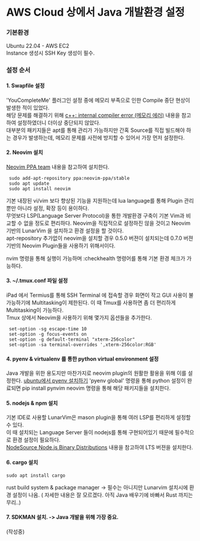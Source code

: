 # AWS Cloud 상에서 Java 개발환경 설정

### 기본환경
 Ubuntu 22.04 - AWS EC2 <br>
 Instance 생성시 SSH Key 생성이 필수.

### 설정 순서
#### 1. Swapfile 설정
 'YouCompleteMe' 플러그인 설정 중에 메모리 부족으로 인한 Compile 중단 현상이 발생한 적이 있었다. <br>
 해당 문제를 해결하기 위해 [c++: internal compiler error (메모리 에러)](https://m.blog.naver.com/jungspeedy/222036268371) 내용을 참고하여 설정하였더니 더이상 중단되지 않았다. <br>
 대부분의 패키지들은 apt를 통해 관리가 가능하지만 간혹 Source를 직접 빌드해야 하는 경우가 발생하는데, 메모리 문제를 사전에 방지할 수 있어서 가장 먼저 설정한다. <br>

#### 2. Neovim 설치
 [Neovim PPA team](https://launchpad.net/~neovim-ppa/+archive/ubuntu/stable) 내용을 참고하여 설치한다. <br>
  ```
   sudo add-apt-repository ppa:neovim-ppa/stable
   sudo apt update
   sudo apt install neovim
  ```
 기본 내장된 vi/vim 보다 향상된 기능을 지원하는데 lua language를 통해 Plugin 관리 뿐만 아니라 설정, 확장 등이 용이하다. <br>
 무엇보다 LSP(Language Server Protocol)을 통한 개발환경 구축이 기본 Vim과 비교할 수 없을 정도로 편리하다.
 Neovim을 직접적으로 설정하진 않을 것이고 Neovim 기반의 LunarVim 을 설치하고 환경 설정을 할 것이다. <br>
 apt-repository 추가없이 neovim을 설치할 경우 0.5.0 버젼이 설치되는데 0.7.0 버젼 기반의 Neovim Plugin들을 사용하기 위해서이다.
 
 nvim 명령을 통해 실행이 가능하며 :checkhealth 명령어를 통해 기본 환경 체크가 가능하다.

#### 3. ~/.tmux.conf 파일 설정
 iPad 에서 Termius를 통해 SSH Terminal 에 접속할 경우 화면이 작고 GUI 사용이 불가능하기에 Multitasking이 제한된다. 이 때 Tmux를 사용하면 좀 더 편리하게 Multitasking이 가능하다. <br>
 Tmux 상에서 Neovim을 사용하기 위해 몇가지 옵션들을 추가한다.
 ```
  set-option -sg escape-time 10
  set-option -g focus-events on
  set-option -g default-terminal "xterm-256color"
  set-option -sa terminal-overrides ',xterm-256color:RGB'
 ```

#### 4. pyenv & virtualenv 를 통한 python virtual environment 설정
 Java 개발을 위한 용도지만 마찬가지로 neovim plugin의 원활한 활용을 위해 이를 설정한다. [ubuntu에서 pyenv 설치하기](https://jinmay.github.io/2019/03/16/linux/ubuntu-install-pyenv-1/)
 'pyenv global' 명령을 통해 python 설정이 완료되면 pip install pynvim neovim 명령을 통해 해당 패키지들을 설치한다.

#### 5. nodejs & npm 설치
 기본 IDE로 사용할 LunarVim은 mason plugin을 통해 여러 LSP를 편리하게 설정할 수 있다. <br> 
 이 때 설치되는 Language Server 들이 nodejs를 통해 구현되어있기 때문에 필수적으로 환경 설정이 필요하다. <br>
 [NodeSource Node.js Binary Distributions](https://github.com/nodesource/distributions/blob/master/README.md#debinstall) 내용을 참고하여 LTS 버젼을 설치한다.

#### 6. cargo 설치
  ```
  sudo apt install cargo
  ```
  rust build system & package manager -> 필수는 아니지만 Lunarvim 설치시에 환경 설정이 나옴. ( 자세한 내용은 잘 모르겠다. 아직 Java 배우기에 바빠서 Rust 까지는 무리..)

#### 7. SDKMAN 설치. -> Java 개발을 위해 가장 중요.
(작성중)
